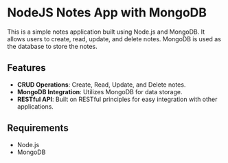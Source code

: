 # NodeJS Notes App with MongoDB

This is a simple notes application built using Node.js and MongoDB. It allows users to create, read, update, and delete notes. MongoDB is used as the database to store the notes.

## Features

- **CRUD Operations**: Create, Read, Update, and Delete notes.
- **MongoDB Integration**: Utilizes MongoDB for data storage.
- **RESTful API**: Built on RESTful principles for easy integration with other applications.

## Requirements

- Node.js
- MongoDB
